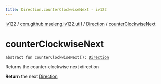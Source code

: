 ```yaml
---
title: Direction.counterClockwiseNext - iv122
---
```


[iv122](../../index.md) / [com.github.mseleng.iv122.util](../index.md) / [Direction](index.md) / [counterClockwiseNext](.)

# counterClockwiseNext

`abstract fun counterClockwiseNext(): `[`Direction`](index.md)

Returns the counter-clockwise next direction

**Return**
the next [Direction](index.md)

